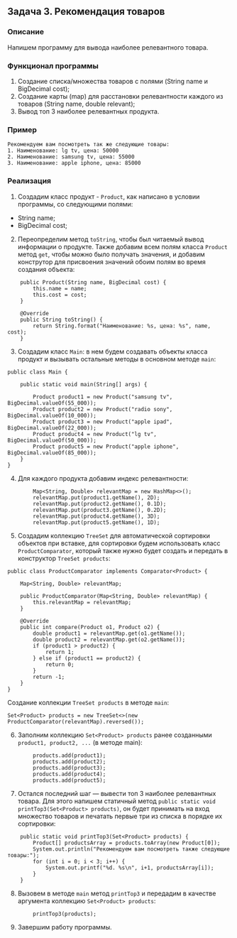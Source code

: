 ## Задача 3.  Рекомендация товаров

### Описание
Напишем программу для вывода наиболее релевантного товара.

### Функционал программы
1. Создание списка/множества товаров с полями (String name и BigDecimal cost);
2. Создание карты (map) для расстановки релевантности каждого из товаров (String name, double relevant);
3. Вывод топ 3 наиболее релевантных продукта.

### Пример

```
Рекомендуем вам посмотреть так же следующие товары:
1. Наименование: lg tv, цена: 50000
2. Наименование: samsung tv, цена: 55000
3. Наименование: apple iphone, цена: 85000
```

### Реализация

1. Создадим класс продукт - `Product`, как написано в условии программы, со следующими полями:
  - String name;
  - BigDecimal cost;

2. Переопределим метод `toString`, чтобы был читаемый вывод информации о продукте. Также добавим всем полям класса 
`Product` метод `get`, чтобы можно было получать значения, и добавим конструтор для присвоения значений обоим полям во 
время создания объекта:

```
    public Product(String name, BigDecimal cost) {
        this.name = name;
        this.cost = cost;
    }

    @Override
    public String toString() {
        return String.format("Наименование: %s, цена: %s", name, cost);
    }
```

3. Создадим класс `Main`: в нем будем создавать объекты класса продукт и вызывать остальные методы в основном
методе `main`:

```
public class Main {

    public static void main(String[] args) {

        Product product1 = new Product("samsung tv", BigDecimal.valueOf(55_000));
        Product product2 = new Product("radio sony", BigDecimal.valueOf(10_000));
        Product product3 = new Product("apple ipad", BigDecimal.valueOf(22_000));
        Product product4 = new Product("lg tv", BigDecimal.valueOf(50_000));
        Product product5 = new Product("apple iphone", BigDecimal.valueOf(85_000));
    }
}    
```
4. Для каждого продукта добавим индекс релевантности:

```
        Map<String, Double> relevantMap = new HashMap<>();
        relevantMap.put(product1.getName(), 2D);
        relevantMap.put(product2.getName(), 0.1D);
        relevantMap.put(product3.getName(), 0.2D);
        relevantMap.put(product4.getName(), 3D);
        relevantMap.put(product5.getName(), 1D);
``` 

5. Создадим коллекцию `TreeSet` для автоматической сортировки объектов при вставке, для сортировки будем
использовать класс `ProductComparator`, который также нужно будет создать и передать в конструктор `TreeSet products`:

```
public class ProductComparator implements Comparator<Product> {

    Map<String, Double> relevantMap;

    public ProductComparator(Map<String, Double> relevantMap) {
        this.relevantMap = relevantMap;
    }

    @Override
    public int compare(Product o1, Product o2) {
        double product1 = relevantMap.get(o1.getName());
        double product2 = relevantMap.get(o2.getName());
        if (product1 > product2) {
            return 1;
        } else if (product1 == product2) {
            return 0;
        }
        return -1;
    }
}
```

Создание коллекции `TreeSet products` в методе `main`:

```
Set<Product> products = new TreeSet<>(new ProductComparator(relevantMap).reversed());
```  

6. Заполним коллекцию `Set<Product> products` ранее созданными `product1, product2, ...` (в методе main):

```
        products.add(product1);
        products.add(product2);
        products.add(product3);
        products.add(product4);
        products.add(product5);
```

7. Остался последний шаг — вывести топ 3 наиболее релевантных товара. Для этого напишем статичный метод
`public static void printTop3(Set<Product> products)`, он будет принимать на вход множество товаров и печатать первые
три из списка в порядке их сортировки:

```
    public static void printTop3(Set<Product> products) {
        Product[] productsArray = products.toArray(new Product[0]);
        System.out.println("Рекомендуем вам посмотреть также следующие товары:");
        for (int i = 0; i < 3; i++) {
            System.out.printf("%d. %s\n", i+1, productsArray[i]);
        }
    }
```

8. Вызовем в методе `main` метод `printTop3` и передадим в качестве аргумента коллекцию `Set<Product> products`:

```
        printTop3(products);
```

9. Завершим работу программы.
